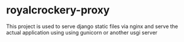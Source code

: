 # royalcrockery-proxy

This project is used to serve django static files via nginx and serve the actual application using using gunicorn or another usgi server
